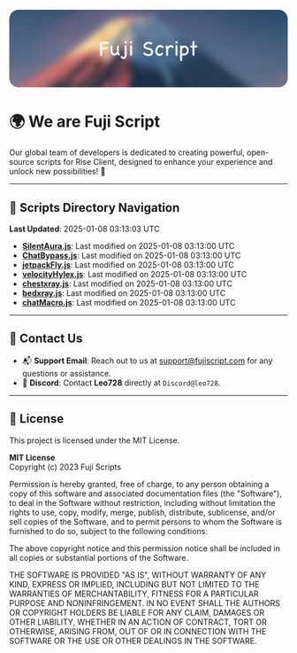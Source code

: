 ![Banner](.github/b.webp)

# 🌍 **We are Fuji Script**

Our global team of developers is dedicated to creating powerful, open-source scripts for Rise Client, designed to enhance your experience and unlock new possibilities! 🌟

---
<!-- SCRIPTS_NAVIGATION_START -->
## 📂 **Scripts Directory Navigation**

**Last Updated**: 2025-01-08 03:13:03 UTC

- **[SilentAura.js](scripts/SilentAura.js)**: Last modified on 2025-01-08 03:13:00 UTC
- **[ChatBypass.js](scripts/ChatBypass.js)**: Last modified on 2025-01-08 03:13:00 UTC
- **[jetpackFly.js](scripts/jetpackFly.js)**: Last modified on 2025-01-08 03:13:00 UTC
- **[velocityHylex.js](scripts/velocityHylex.js)**: Last modified on 2025-01-08 03:13:00 UTC
- **[chestxray.js](scripts/chestxray.js)**: Last modified on 2025-01-08 03:13:00 UTC
- **[bedxray.js](scripts/bedxray.js)**: Last modified on 2025-01-08 03:13:00 UTC
- **[chatMacro.js](scripts/chatMacro.js)**: Last modified on 2025-01-08 03:13:00 UTC

<!-- SCRIPTS_NAVIGATION_END -->

---

## 💬 **Contact Us**  
- 📬 **Support Email**: Reach out to us at [support@fujiscript.com](mailto:support@fujiscript.com) for any questions or assistance.  
- 💬 **Discord**: Contact **Leo728** directly at `Discord@leo728`.

---

## 📜 **License**

This project is licensed under the MIT License.  

**MIT License**  
Copyright (c) 2023 Fuji Scripts  

Permission is hereby granted, free of charge, to any person obtaining a copy of this software and associated documentation files (the "Software"), to deal in the Software without restriction, including without limitation the rights to use, copy, modify, merge, publish, distribute, sublicense, and/or sell copies of the Software, and to permit persons to whom the Software is furnished to do so, subject to the following conditions:  

The above copyright notice and this permission notice shall be included in all copies or substantial portions of the Software.  

THE SOFTWARE IS PROVIDED "AS IS", WITHOUT WARRANTY OF ANY KIND, EXPRESS OR IMPLIED, INCLUDING BUT NOT LIMITED TO THE WARRANTIES OF MERCHANTABILITY, FITNESS FOR A PARTICULAR PURPOSE AND NONINFRINGEMENT. IN NO EVENT SHALL THE AUTHORS OR COPYRIGHT HOLDERS BE LIABLE FOR ANY CLAIM, DAMAGES OR OTHER LIABILITY, WHETHER IN AN ACTION OF CONTRACT, TORT OR OTHERWISE, ARISING FROM, OUT OF OR IN CONNECTION WITH THE SOFTWARE OR THE USE OR OTHER DEALINGS IN THE SOFTWARE.  
